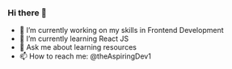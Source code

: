 ### Hi there 👋


- 🔭 I’m currently working on my skills in Frontend Development
- 🧐 I’m currently learning React JS
- 💬 Ask me about learning resources
- 📫 How to reach me: @theAspiringDev1



